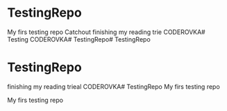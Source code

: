 # TestingRepo
My firs testing repo
Catchout
finishing my reading trie
CODEROVKA# Testing
CODEROVKA# TestingRepo# TestingRepo
# TestingRepo
finishing my reading trieal
CODEROVKA# TestingRepo
My firs testing repo

My firs testing repo

